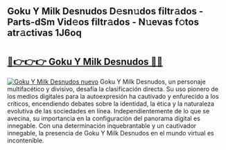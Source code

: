 ## Goku Y Milk Desnudos D𝚎sn𝚞dos filtr𝚊dos - Parts-dSm Vid𝚎os filtr𝚊dos - N𝚞evas f𝚘tos atr𝚊ctivas 1J6oq

# <h2><a href="http://mb8nqsj.tromn.icu/?c=Goku+Y+Milk+Desnudos">🔗👉👉👉 Goku Y Milk Desnudos 🔗🔗</a></h2>

[![Goku Y Milk Desnudos nuevo](https://i.imgur.com/pEAQMta.gif)](http://mb8nqsj.tromn.icu/?c=Goku+Y+Milk+Desnudos)
Goku Y Milk Desnudos, un personaje multifacético y divisivo, desafía la clasificación directa. Su uso pionero de los medios digitales para la autoexpresión ha cautivado y enfurecido a los críticos, encendiendo debates sobre la identidad, la ética y la naturaleza evolutiva de las sociedades en línea. Independientemente de lo que se avecina, su importancia en la configuración del panorama digital es innegable. Con una determinación inquebrantable y un cautivador innegable, la presencia de Goku Y Milk Desnudos en el mundo virtual es incontenible.
